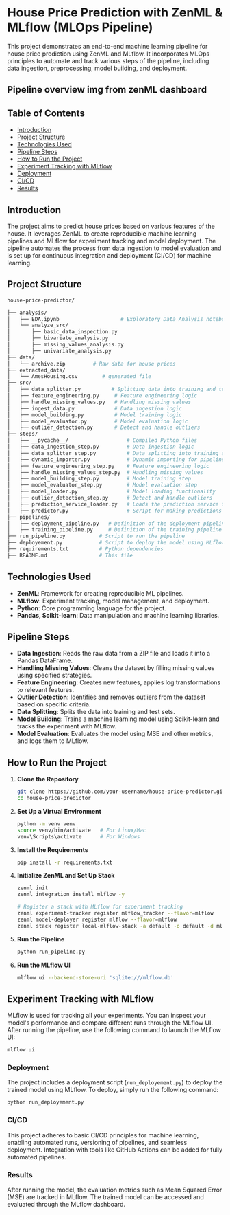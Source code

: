 # House Price Prediction with ZenML & MLflow (MLOps Pipeline)
This project demonstrates an end-to-end machine learning pipeline for house price prediction using ZenML and MLflow. It incorporates MLOps principles to automate and track various steps of the pipeline, including data ingestion, preprocessing, model building, and deployment.

## Pipeline overview img from zenML dashboard


## Table of Contents
- [Introduction](#introduction)
- [Project Structure](#project-structure)
- [Technologies Used](#technologies-used)
- [Pipeline Steps](#pipeline-steps)
- [How to Run the Project](#how-to-run-the-project)
- [Experiment Tracking with MLflow](#experiment-tracking-with-mlflow)
- [Deployment](#deployment)
- [CI/CD](#ci-cd)
- [Results](#results)

## Introduction
The project aims to predict house prices based on various features of the house. It leverages ZenML to create reproducible machine learning pipelines and MLflow for experiment tracking and model deployment. The pipeline automates the process from data ingestion to model evaluation and is set up for continuous integration and deployment (CI/CD) for machine learning.

## Project Structure
```bash
house-price-predictor/

├── analysis/
│   ├── EDA.ipynb                    # Exploratory Data Analysis notebook
│   └── analyze_src/
│       ├── basic_data_inspection.py    
│       ├── bivariate_analysis.py
│       ├── missing_values_analysis.py    
│       ├── univariate_analysis.py  
├── data/
│   └── archive.zip         # Raw data for house prices
├── extracted_data/
│   └── AmesHousing.csv        # generated file
├── src/
│   ├── data_splitter.py          # Splitting data into training and test sets
│   ├── feature_engineering.py     # Feature engineering logic
│   ├── handle_missing_values.py   # Handling missing values
│   ├── ingest_data.py             # Data ingestion logic
│   ├── model_building.py          # Model training logic
│   ├── model_evaluator.py         # Model evaluation logic
│   ├── outlier_detection.py       # Detect and handle outliers
├── steps/
│   ├── __pycache__/                   # Compiled Python files
│   ├── data_ingestion_step.py         # Data ingestion logic
│   ├── data_splitter_step.py          # Data splitting into training and test sets
│   ├── dynamic_importer.py            # Dynamic importing for pipeline steps
│   ├── feature_engineering_step.py    # Feature engineering logic
│   ├── handle_missing_values_step.py  # Handling missing values
│   ├── model_building_step.py         # Model training step
│   ├── model_evaluator_step.py        # Model evaluation step
│   ├── model_loader.py                # Model loading functionality
│   ├── outlier_detection_step.py      # Detect and handle outliers
│   ├── prediction_service_loader.py   # Loads the prediction service for deployment
│   ├── predictor.py                   # Script for making predictions
├── pipelines/
│   ├── deployment_pipeline.py   # Definition of the deployment pipeline
│   ├── training_pipeline.py     # Definition of the training pipeline
├── run_pipeline.py           # Script to run the pipeline
├── deployement.py            # Script to deploy the model using MLflow
├── requirements.txt          # Python dependencies
├── README.md                 # This file

```
## Technologies Used
- **ZenML**: Framework for creating reproducible ML pipelines.
- **MLflow**: Experiment tracking, model management, and deployment.
- **Python**: Core programming language for the project.
- **Pandas, Scikit-learn**: Data manipulation and machine learning libraries.

## Pipeline Steps
- **Data Ingestion**: Reads the raw data from a ZIP file and loads it into a Pandas DataFrame.
- **Handling Missing Values**: Cleans the dataset by filling missing values using specified strategies.
- **Feature Engineering**: Creates new features, applies log transformations to relevant features.
- **Outlier Detection**: Identifies and removes outliers from the dataset based on specific criteria.
- **Data Splitting**: Splits the data into training and test sets.
- **Model Building**: Trains a machine learning model using Scikit-learn and tracks the experiment with MLflow.
- **Model Evaluation**: Evaluates the model using MSE and other metrics, and logs them to MLflow.

## How to Run the Project
1. **Clone the Repository**
    ```bash
    git clone https://github.com/your-username/house-price-predictor.git
    cd house-price-predictor
    ```

2. **Set Up a Virtual Environment**
    ```bash
    python -m venv venv
    source venv/bin/activate   # For Linux/Mac
    venv\Scripts\activate      # For Windows
    ```

3. **Install the Requirements**
    ```bash
    pip install -r requirements.txt
    ```

4. **Initialize ZenML and Set Up Stack**
    ```bash
    zenml init
    zenml integration install mlflow -y

    # Register a stack with MLflow for experiment tracking
    zenml experiment-tracker register mlflow_tracker --flavor=mlflow
    zenml model-deployer register mlflow --flavor=mlflow
    zenml stack register local-mlflow-stack -a default -o default -d mlflow -e mlflow_tracker --set
    ```

5. **Run the Pipeline**
    ```bash
    python run_pipeline.py
    ```

6. **Run the MLflow UI**
    ```bash
    mlflow ui --backend-store-uri 'sqlite:///mlflow.db'
    ```

## Experiment Tracking with MLflow
MLflow is used for tracking all your experiments. You can inspect your model's performance and compare different runs through the MLflow UI. After running the pipeline, use the following command to launch the MLflow UI:

```bash
mlflow ui
```
### Deployment
The project includes a deployment script (`run_deployement.py`) to deploy the trained model using MLflow. To deploy, simply run the following command:

```bash
python run_deployement.py
```
### CI/CD
This project adheres to basic CI/CD principles for machine learning, enabling automated runs, versioning of pipelines, and seamless deployment. Integration with tools like GitHub Actions can be added for fully automated pipelines.

### Results
After running the model, the evaluation metrics such as Mean Squared Error (MSE) are tracked in MLflow. The trained model can be accessed and evaluated through the MLflow dashboard.
